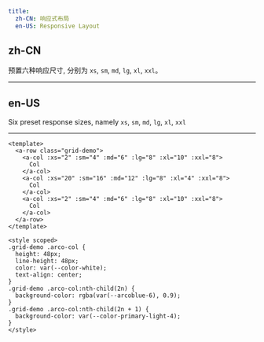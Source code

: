 ```yaml
title:
  zh-CN: 响应式布局
  en-US: Responsive Layout
```

## zh-CN

预置六种响应尺寸, 分别为 `xs`, `sm`, `md`, `lg`, `xl`, `xxl`。

---

## en-US

Six preset response sizes, namely `xs`, `sm`, `md`, `lg`, `xl`, `xxl`

---

```vue
<template>
  <a-row class="grid-demo">
    <a-col :xs="2" :sm="4" :md="6" :lg="8" :xl="10" :xxl="8">
      Col
    </a-col>
    <a-col :xs="20" :sm="16" :md="12" :lg="8" :xl="4" :xxl="8">
      Col
    </a-col>
    <a-col :xs="2" :sm="4" :md="6" :lg="8" :xl="10" :xxl="8">
      Col
    </a-col>
  </a-row>
</template>

<style scoped>
.grid-demo .arco-col {
  height: 48px;
  line-height: 48px;
  color: var(--color-white);
  text-align: center;
}
.grid-demo .arco-col:nth-child(2n) {
  background-color: rgba(var(--arcoblue-6), 0.9);
}
.grid-demo .arco-col:nth-child(2n + 1) {
  background-color: var(--color-primary-light-4);
}
</style>
```
